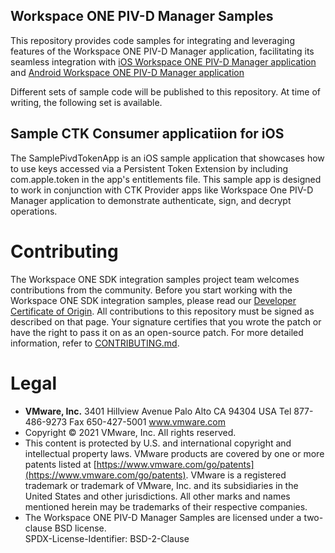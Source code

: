 ## Workspace ONE PIV-D Manager Samples
This repository provides code samples for integrating and leveraging features of the Workspace ONE PIV-D Manager application, facilitating its seamless integration with [iOS Workspace ONE PIV-D Manager application](https://apps.apple.com/us/app/piv-d-manager-workspace-one/id1225667504) and [Android Workspace ONE PIV-D Manager application](https://play.google.com/store/apps/details?id=com.workspaceone.pivd&hl=en_IN&gl=US)

Different sets of sample code will be published to this repository. At time of
writing, the following set is available.

## Sample CTK Consumer applicatiion for iOS
The SamplePivdTokenApp is an iOS sample application that showcases how to use keys accessed via a Persistent Token Extension by including com.apple.token in the app's entitlements file. This sample app is designed to work in conjunction with CTK Provider apps like Workspace One PIV-D Manager application to demonstrate authenticate, sign, and decrypt operations.

# Contributing
The Workspace ONE SDK integration samples project team welcomes contributions
from the community. Before you start working with the Workspace ONE SDK
integration samples, please read our
[Developer Certificate of Origin](https://cla.vmware.com/dco). All contributions
to this repository must be signed as described on that page. Your signature
certifies that you wrote the patch or have the right to pass it on as an
open-source patch. For more detailed information, refer to
[CONTRIBUTING.md](CONTRIBUTING.md).

# Legal
-   **VMware, Inc.** 3401 Hillview Avenue Palo Alto CA 94304 USA
    Tel 877-486-9273 Fax 650-427-5001 www.vmware.com
-   Copyright © 2021 VMware, Inc. All rights reserved.
-   This content is protected by U.S. and international copyright and
    intellectual property laws. VMware products are covered by one
    or more patents listed at
    [https://www.vmware.com/go/patents](https://www.vmware.com/go/patents).
    VMware is a registered trademark or trademark of VMware, Inc. and its
    subsidiaries in the United States and other jurisdictions. All other marks
    and names mentioned herein may be trademarks of their respective companies.
-   The Workspace ONE PIV-D Manager Samples are
    licensed under a two-clause BSD license.  
    SPDX-License-Identifier: BSD-2-Clause
